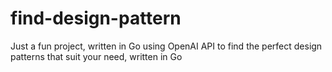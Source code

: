 # find-design-pattern

Just a fun project, written in Go using OpenAI API to find the perfect design patterns that suit your need, written in Go
